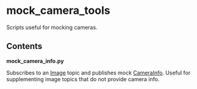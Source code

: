 # mock\_camera\_tools

Scripts useful for mocking cameras.

## Contents

**mock\_camera\_info.py**

Subscribes to an [Image](https://github.com/ros2/common_interfaces/blob/a3a0dde2ba184b01cdc59a3003728906de3240a9/sensor_msgs/msg/Image.msg) topic and publishes mock [CameraInfo](https://github.com/ros2/common_interfaces/blob/a3a0dde2ba184b01cdc59a3003728906de3240a9/sensor_msgs/msg/CameraInfo.msg).
Useful for supplementing image topics that do not provide camera info.

